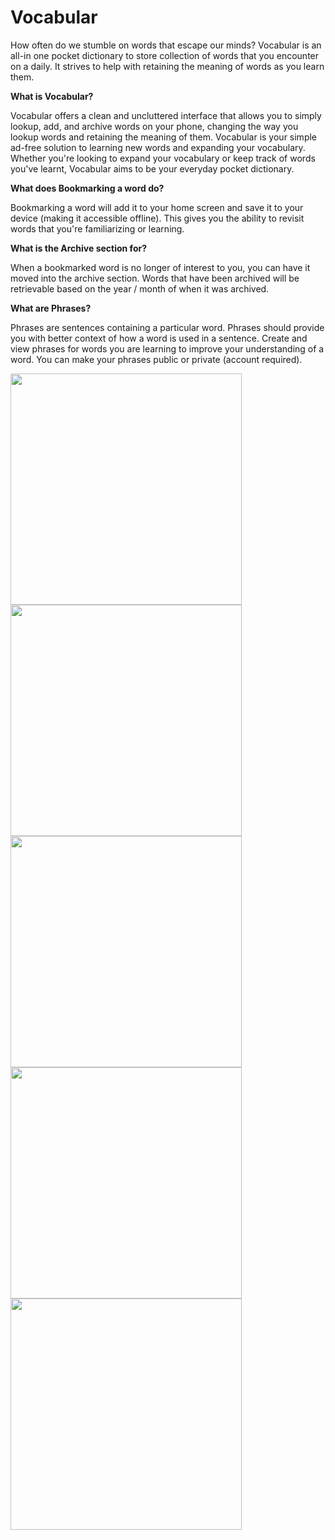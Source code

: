 
# Vocabular

How often do we stumble on words that escape our minds? Vocabular is an all-in one pocket dictionary to store collection of words that you encounter on a daily. It strives to help with retaining the meaning of words as you learn them. 

**What is Vocabular?**

Vocabular offers a clean and uncluttered interface that allows you to simply lookup, add, and archive words on your phone, changing the way you lookup words and retaining the meaning of them. Vocabular is your simple ad-free solution to learning new words and expanding your vocabulary. Whether you're looking to expand your vocabulary or keep track of words you've learnt, Vocabular aims to be your everyday pocket dictionary.

**What does Bookmarking a word do?**

Bookmarking a word will add it to your home screen and save it to your device (making it accessible offline). This gives you the ability to revisit words that you're familiarizing or learning.

**What is the Archive section for?**

When a bookmarked word is no longer of interest to you, you can have it moved into the archive section. Words that have been archived will be retrievable based on the year / month of when it was archived.

**What are Phrases?**

Phrases are sentences containing a particular word. Phrases should provide you with better context of how a word is used in a sentence. Create and view phrases for words you are learning to improve your understanding of a word. You can make your phrases public or private (account required).

<style>
  .grid {
    display: grid;
  }
</style>

<div class="grid">
  <img src="assets/AppStore-Images/1-iPhone.png" width="370px" />
  <img src="assets/AppStore-Images/2-iPhone.png" width="370px" />
  <img src="assets/AppStore-Images/3-iPhone.png" width="370px" />
  <img src="assets/AppStore-Images/4-iPhone.png" width="370px" />
  <img src="assets/AppStore-Images/5-iPhone.png" width="370px" />
</div>
